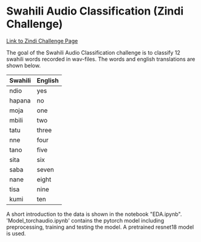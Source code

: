 # Swahili Audio Classification (Zindi Challenge)

[Link to Zindi Challenge Page](https://zindi.africa/competitions/swahili-audio-classification)

The goal of the Swahili Audio Classification challenge is to classify 12 swahili words recorded in wav-files. The words and english translations are shown below.

| Swahili |	English |
| --- | --- |
| ndio |	yes |
| hapana |	no |
| moja |	one |
| mbili |	two |
| tatu |	three |
| nne |	four |
| tano |	five |
| sita |	six |
| saba |	seven |
| nane |	eight |
| tisa |	nine |
| kumi |	ten |

A short introduction to the data is shown in the notebook "EDA.ipynb". 'Model_torchaudio.ipynb' contains the pytorch model including preprocessing, training and testing the model. A pretrained resnet18 model is used.
